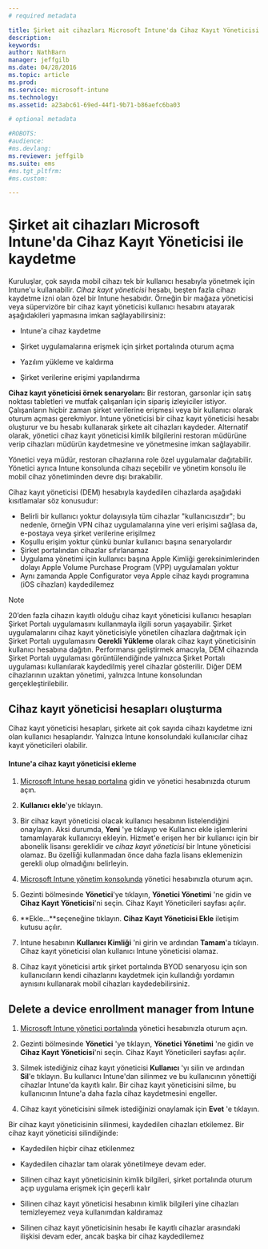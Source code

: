 ```yaml
---
# required metadata

title: Şirket ait cihazları Microsoft Intune'da Cihaz Kayıt Yöneticisi ile kaydetme | Microsoft Intune
description:
keywords:
author: NathBarn
manager: jeffgilb
ms.date: 04/28/2016
ms.topic: article
ms.prod:
ms.service: microsoft-intune
ms.technology:
ms.assetid: a23abc61-69ed-44f1-9b71-b86aefc6ba03

# optional metadata

#ROBOTS:
#audience:
#ms.devlang:
ms.reviewer: jeffgilb
ms.suite: ems
#ms.tgt_pltfrm:
#ms.custom:

---
```


# Şirket ait cihazları Microsoft Intune'da Cihaz Kayıt Yöneticisi ile kaydetme
Kuruluşlar, çok sayıda mobil cihazı tek bir kullanıcı hesabıyla yönetmek için Intune'u kullanabilir.  *Cihaz kayıt yöneticisi* hesabı, beşten fazla cihazı kaydetme izni olan özel bir Intune hesabıdır. Örneğin bir mağaza yöneticisi veya süpervizöre bir cihaz kayıt yöneticisi kullanıcı hesabını atayarak aşağıdakileri yapmasına imkan sağlayabilirsiniz:

-   Intune'a cihaz kaydetme

-   Şirket uygulamalarına erişmek için şirket portalında oturum açma

-   Yazılım yükleme ve kaldırma

-   Şirket verilerine erişimi yapılandırma


**Cihaz kayıt yöneticisi örnek senaryoları:** Bir restoran, garsonlar için satış noktası tabletleri ve mutfak çalışanları için sipariş izleyiciler istiyor. Çalışanların hiçbir zaman şirket verilerine erişmesi veya bir kullanıcı olarak oturum açması gerekmiyor. Intune yöneticisi bir cihaz kayıt yöneticisi hesabı oluşturur ve bu hesabı kullanarak şirkete ait cihazları kaydeder. Alternatif olarak, yönetici cihaz kayıt yöneticisi kimlik bilgilerini restoran müdürüne verip cihazları müdürün kaydetmesine ve yönetmesine imkan sağlayabilir.

Yönetici veya müdür, restoran cihazlarına role özel uygulamalar dağıtabilir. Yönetici ayrıca Intune konsolunda cihazı seçebilir ve yönetim konsolu ile mobil cihaz yönetiminden devre dışı bırakabilir.

Cihaz kayıt yöneticisi (DEM) hesabıyla kaydedilen cihazlarda aşağıdaki kısıtlamalar söz konusudur:
  - Belirli bir kullanıcı yoktur dolayısıyla tüm cihazlar "kullanıcısızdır"; bu nedenle, örneğin VPN cihaz uygulamalarına yine veri erişimi sağlasa da, e-postaya veya şirket verilerine erişilmez
  - Koşullu erişim yoktur çünkü bunlar kullanıcı başına senaryolardır
  - Şirket portalından cihazlar sıfırlanamaz
  - Uygulama yönetimi için kullanıcı başına Apple Kimliği gereksinimlerinden dolayı Apple Volume Purchase Program (VPP) uygulamaları yoktur
  - Aynı zamanda Apple Configurator veya Apple cihaz kaydı programına (iOS cihazları) kaydedilemez

> [!NOTE]
> 20’den fazla cihazın kayıtlı olduğu cihaz kayıt yöneticisi kullanıcı hesapları Şirket Portalı uygulamasını kullanmayla ilgili sorun yaşayabilir. Şirket uygulamalarını cihaz kayıt yöneticisiyle yönetilen cihazlara dağıtmak için Şirket Portalı uygulamasını **Gerekli Yükleme** olarak cihaz kayıt yöneticisinin kullanıcı hesabına dağıtın.
> Performansı geliştirmek amacıyla, DEM cihazında Şirket Portalı uygulaması görüntülendiğinde yalnızca Şirket Portalı uygulaması kullanılarak kaydedilmiş yerel cihazlar gösterilir. Diğer DEM cihazlarının uzaktan yönetimi, yalnızca Intune konsolundan gerçekleştirilebilir.

## Cihaz kayıt yöneticisi hesapları oluşturma
Cihaz kayıt yöneticisi hesapları, şirkete ait çok sayıda cihazı kaydetme izni olan kullanıcı hesaplarıdır. Yalnızca Intune konsolundaki kullanıcılar cihaz kayıt yöneticileri olabilir.

#### Intune'a cihaz kayıt yöneticisi ekleme

1.  [Microsoft Intune hesap portalına](http://go.microsoft.com/fwlink/?LinkId=698854) gidin ve yönetici hesabınızda oturum açın.

2.   **Kullanıcı ekle**'ye tıklayın.

3.  Bir cihaz kayıt yöneticisi olacak kullanıcı hesabının listelendiğini onaylayın. Aksi durumda, **Yeni** 'ye tıklayıp ve Kullanıcı ekle işlemlerini tamamlayarak kullanıcıyı ekleyin. Hizmet'e erişen her bir kullanıcı için bir abonelik lisansı gereklidir ve *cihaz kayıt yöneticisi* bir Intune yöneticisi olamaz. Bu özelliği kullanmadan önce daha fazla lisans eklemenizin gerekli olup olmadığını belirleyin.

4.   [Microsoft Intune yönetim konsolunda](http://manage.microsoft.com) yönetici hesabınızla oturum açın.

5.  Gezinti bölmesinde **Yönetici**'ye tıklayın, **Yönetici Yönetimi** 'ne gidin ve **Cihaz Kayıt Yöneticisi**'ni seçin. Cihaz Kayıt Yöneticileri sayfası açılır.

6.   **Ekle...**seçeneğine tıklayın.  **Cihaz Kayıt Yöneticisi Ekle** iletişim kutusu açılır.

7.  Intune hesabının **Kullanıcı Kimliği** 'ni girin ve ardından **Tamam**'a tıklayın. Cihaz kayıt yöneticisi olan kullanıcı Intune yöneticisi olamaz.

8.  Cihaz kayıt yöneticisi artık şirket portalında BYOD senaryosu için son kullanıcıların kendi cihazlarını kaydetmek için kullandığı yordamın aynısını kullanarak mobil cihazları kaydedebilirsiniz.

## Delete a device enrollment manager from Intune

1.  [Microsoft Intune yönetici portalında](http://manage.microsoft.com) yönetici hesabınızla oturum açın.

2.  Gezinti bölmesinde **Yönetici** 'ye tıklayın, **Yönetici Yönetimi** 'ne gidin ve **Cihaz Kayıt Yöneticisi**'ni seçin. Cihaz Kayıt Yöneticileri sayfası açılır.

3.  Silmek istediğiniz cihaz kayıt yöneticisi **Kullanıcı** 'yı silin ve ardından **Sil**'e tıklayın. Bu kullanıcı Intune'dan silinmez ve bu kullanıcının yönettiği cihazlar Intune'da kayıtlı kalır. Bir cihaz kayıt yöneticisini silme, bu kullanıcının Intune'a daha fazla cihaz kaydetmesini engeller.

4.  Cihaz kayıt yöneticisini silmek istediğinizi onaylamak için **Evet** 'e tıklayın.

Bir cihaz kayıt yöneticisinin silinmesi, kaydedilen cihazları etkilemez. Bir cihaz kayıt yöneticisi silindiğinde:

-   Kaydedilen hiçbir cihaz etkilenmez

-   Kaydedilen cihazlar tam olarak yönetilmeye devam eder.

-   Silinen cihaz kayıt yöneticisinin kimlik bilgileri, şirket portalında oturum açıp uygulama erişmek için geçerli kalır

-   Silinen cihaz kayıt yöneticisi hesabının kimlik bilgileri yine cihazları temizleyemez veya kullanımdan kaldıramaz

-   Silinen cihaz kayıt yöneticisinin hesabı ile kayıtlı cihazlar arasındaki ilişkisi devam eder, ancak başka bir cihaz kaydedilemez


<!--HONumber=May16_HO3-->


